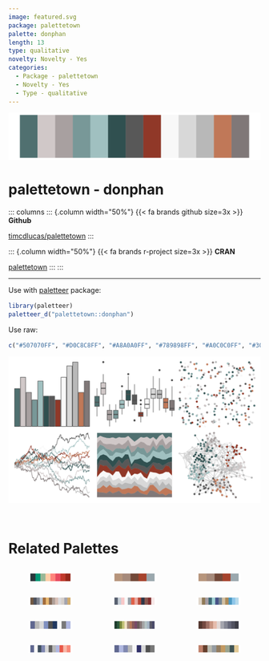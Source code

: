 ```yaml
---
image: featured.svg
package: palettetown
palette: donphan
length: 13
type: qualitative
novelty: Novelty - Yes
categories:
  - Package - palettetown
  - Novelty - Yes
  - Type - qualitative
---
```


![](featured.svg)

# palettetown - donphan 

::: columns
::: {.column width="50%"}
{{< fa brands github size=3x >}}
**Github**

[timcdlucas/palettetown](https://github.com/timcdlucas/palettetown)
:::

::: {.column width="50%"}
{{< fa brands r-project size=3x >}}
**CRAN**

[palettetown](https://CRAN.R-project.org/package=palettetown)
:::
:::

<hr> 

Use with [paletteer](https://emilhvitfeldt.github.io/paletteer/) package:

```r
library(paletteer)
paletteer_d("palettetown::donphan")
```

Use raw:

```r
c("#507070FF", "#D0C8C8FF", "#A8A0A0FF", "#789898FF", "#A0C0C0FF", "#305050FF", "#585858FF", "#903828FF", "#F8F8F8FF", "#D8D8D8FF", "#B8B8B8FF", "#C07858FF", "#807878FF")
``` 

![](examples.png) 

<br>

# Related Palettes

<div class="list" style="display: grid; grid-template-columns: auto auto auto;"> <figure class="figure">
<a href="../../awtools/a_palette/"> <img src="../../awtools/a_palette/featured.svg" style="width: 100%;" class="figure-img"></a>
</figure> <figure class="figure">
<a href="../../ButterflyColors/hamadryas_feronia/"> <img src="../../ButterflyColors/hamadryas_feronia/featured.svg" style="width: 100%;" class="figure-img"></a>
</figure> <figure class="figure">
<a href="../../ButterflyColors/hamadryas_feronia/"> <img src="../../ButterflyColors/hamadryas_feronia/featured.svg" style="width: 100%;" class="figure-img"></a>
</figure> <figure class="figure">
<a href="../../IslamicArt/abu_dhabi/"> <img src="../../IslamicArt/abu_dhabi/featured.svg" style="width: 100%;" class="figure-img"></a>
</figure> <figure class="figure">
<a href="../../palettetown/mr_mime/"> <img src="../../palettetown/mr_mime/featured.svg" style="width: 100%;" class="figure-img"></a>
</figure> <figure class="figure">
<a href="../../IslamicArt/samarqand/"> <img src="../../IslamicArt/samarqand/featured.svg" style="width: 100%;" class="figure-img"></a>
</figure> <figure class="figure">
<a href="../../palettetown/poliwhirl/"> <img src="../../palettetown/poliwhirl/featured.svg" style="width: 100%;" class="figure-img"></a>
</figure> <figure class="figure">
<a href="../../impressionist.colors/un_dimanche_apres_midi_a_l_ile_de_la_grande_jatte/"> <img src="../../impressionist.colors/un_dimanche_apres_midi_a_l_ile_de_la_grande_jatte/featured.svg" style="width: 100%;" class="figure-img"></a>
</figure> <figure class="figure">
<a href="../../MoMAColors/Picabia/"> <img src="../../MoMAColors/Picabia/featured.svg" style="width: 100%;" class="figure-img"></a>
</figure> <figure class="figure">
<a href="../../palettetown/poliwag/"> <img src="../../palettetown/poliwag/featured.svg" style="width: 100%;" class="figure-img"></a>
</figure> <figure class="figure">
<a href="../../palettetown/poliwrath/"> <img src="../../palettetown/poliwrath/featured.svg" style="width: 100%;" class="figure-img"></a>
</figure> <figure class="figure">
<a href="../../IslamicArt/damascus/"> <img src="../../IslamicArt/damascus/featured.svg" style="width: 100%;" class="figure-img"></a>
</figure> 
</div>
